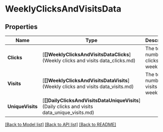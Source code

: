 # WeeklyClicksAndVisitsData

## Properties
Name | Type | Description | Notes
------------ | ------------- | ------------- | -------------
**Clicks** | [**[]WeeklyClicksAndVisitsDataClicks**](Weekly clicks and visits data_clicks.md) | The total number of clicks in a week. | [optional] [default to null]
**Visits** | [**[]WeeklyClicksAndVisitsDataVisits**](Weekly clicks and visits data_visits.md) | The total number of visits in a week. | [optional] [default to null]
**UniqueVisits** | [**[]DailyClicksAndVisitsDataUniqueVisits**](Daily clicks and visits data_unique_visits.md) |  | [optional] [default to null]

[[Back to Model list]](../README.md#documentation-for-models) [[Back to API list]](../README.md#documentation-for-api-endpoints) [[Back to README]](../README.md)


